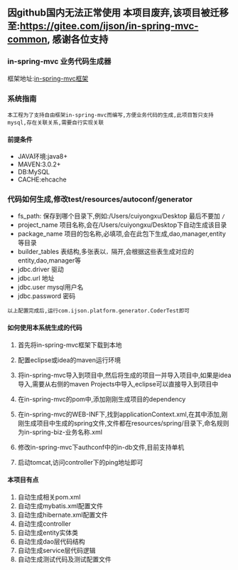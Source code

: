 ## 因github国内无法正常使用 本项目废弃,该项目被迁移至:https://gitee.com/ijson/in-spring-mvc-common, 感谢各位支持


### in-spring-mvc 业务代码生成器

框架地址:[in-spring-mvc框架](https://github.com/ijson/in-spring-mvc/)

### 系统指南

`本工程为了支持自由框架in-spring-mvc而编写,方便业务代码的生成,此项目暂只支持mysql,存在关联关系,需要自行实现关联`

#### 前提条件
- JAVA环境:java8+
- MAVEN:3.0.2+
- DB:MySQL
- CACHE:ehcache

### 代码如何生成,修改test/resources/autoconf/generator
- fs_path: 保存到哪个目录下,例如:/Users/cuiyongxu/Desktop 最后不要加 `/`
- project_name 项目名称,会在/Users/cuiyongxu/Desktop下自动生成该目录
- package_name 项目的包名称,必填项,会在此包下生成,dao,manager,entity等目录
- builder_tables 表结构,多张表以`，`隔开,会根据这些表生成对应的entity,dao,manager等
- jdbc.driver  驱动
- jdbc.url 地址
- jdbc.user mysql用户名
- jdbc.password 密码

``以上配置完成后,运行com.ijson.platform.generator.CoderTest即可``


#### 如何使用本系统生成的代码
1. 首先将in-spring-mvc框架下载到本地
2. 配置eclipse或idea的maven运行环境
3. 将in-spring-mvc导入到项目中,然后将生成的项目一并导入项目中,如果是idea导入,需要从右侧的maven Projects中导入,eclipse可以直接导入到项目中
4. 在in-spring-mvc的pom中,添加刚刚生成项目的dependency
5. 在in-spring-mvc的WEB-INF下,找到applicationContext.xml,在其中添加,刚刚生成项目中生成的spring文件,文件都在resources/spring/目录下,命名规则为in-spring-biz-业务名称.xml

6. 修改in-spring-mvc下authconf中的in-db文件,目前支持单机

7. 启动tomcat,访问controller下的ping地址即可

#### 本项目有点

1. 自动生成相关pom.xml
2. 自动生成mybatis.xml配置文件
3. 自动生成hibernate.xml配置文件
4. 自动生成controller
5. 自动生成entity实体类
6. 自动生成dao层代码结构
7. 自动生成service层代码逻辑
8. 自动生成测试代码及测试配置文件


